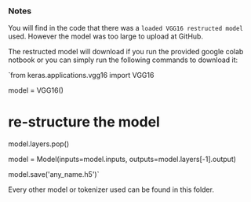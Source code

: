 ### Notes

You will find in the code that there was a  `loaded VGG16 restructed model` used. However the model was too large to upload at GitHub.

The restructed model will download if you run the provided google colab notbook or you can simply run the following commands to download it:

`from keras.applications.vgg16 import VGG16

model = VGG16()
# re-structure the model
model.layers.pop()

model = Model(inputs=model.inputs, outputs=model.layers[-1].output)

model.save('any_name.h5')`

Every other model or tokenizer used can be found in this folder.



